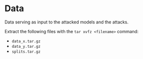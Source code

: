 # Data
Data serving as input to the attacked models and the attacks.

Extract the following files with the `tar xvfz <filename>` command:
* `data_x.tar.gz`
* `data_y.tar.gz`
* `splits.tar.gz`